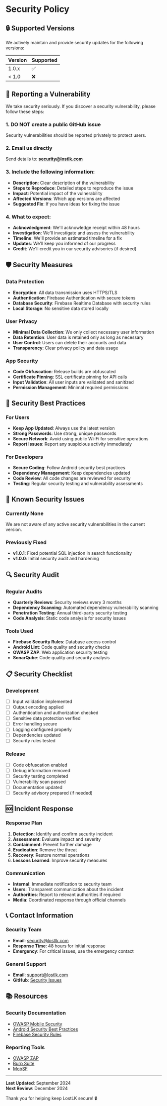 # Security Policy

## 🔒 Supported Versions

We actively maintain and provide security updates for the following versions:

| Version | Supported          |
| ------- | ------------------ |
| 1.0.x   | :white_check_mark: |
| < 1.0   | :x:                |

## 🚨 Reporting a Vulnerability

We take security seriously. If you discover a security vulnerability, please follow these steps:

### 1. **DO NOT** create a public GitHub issue
Security vulnerabilities should be reported privately to protect users.

### 2. Email us directly
Send details to: **security@lostlk.com**

### 3. Include the following information:
- **Description**: Clear description of the vulnerability
- **Steps to Reproduce**: Detailed steps to reproduce the issue
- **Impact**: Potential impact of the vulnerability
- **Affected Versions**: Which app versions are affected
- **Suggested Fix**: If you have ideas for fixing the issue

### 4. What to expect:
- **Acknowledgment**: We'll acknowledge receipt within 48 hours
- **Investigation**: We'll investigate and assess the vulnerability
- **Timeline**: We'll provide an estimated timeline for a fix
- **Updates**: We'll keep you informed of our progress
- **Credit**: We'll credit you in our security advisories (if desired)

## 🛡️ Security Measures

### Data Protection
- **Encryption**: All data transmission uses HTTPS/TLS
- **Authentication**: Firebase Authentication with secure tokens
- **Database Security**: Firebase Realtime Database with security rules
- **Local Storage**: No sensitive data stored locally

### User Privacy
- **Minimal Data Collection**: We only collect necessary user information
- **Data Retention**: User data is retained only as long as necessary
- **User Control**: Users can delete their accounts and data
- **Transparency**: Clear privacy policy and data usage

### App Security
- **Code Obfuscation**: Release builds are obfuscated
- **Certificate Pinning**: SSL certificate pinning for API calls
- **Input Validation**: All user inputs are validated and sanitized
- **Permission Management**: Minimal required permissions

## 🔐 Security Best Practices

### For Users
- **Keep App Updated**: Always use the latest version
- **Strong Passwords**: Use strong, unique passwords
- **Secure Network**: Avoid using public Wi-Fi for sensitive operations
- **Report Issues**: Report any suspicious activity immediately

### For Developers
- **Secure Coding**: Follow Android security best practices
- **Dependency Management**: Keep dependencies updated
- **Code Review**: All code changes are reviewed for security
- **Testing**: Regular security testing and vulnerability assessments

## 🚫 Known Security Issues

### Currently None
We are not aware of any active security vulnerabilities in the current version.

### Previously Fixed
- **v1.0.1**: Fixed potential SQL injection in search functionality
- **v1.0.0**: Initial security audit and hardening

## 🔍 Security Audit

### Regular Audits
- **Quarterly Reviews**: Security reviews every 3 months
- **Dependency Scanning**: Automated dependency vulnerability scanning
- **Penetration Testing**: Annual third-party security testing
- **Code Analysis**: Static code analysis for security issues

### Tools Used
- **Firebase Security Rules**: Database access control
- **Android Lint**: Code quality and security checks
- **OWASP ZAP**: Web application security testing
- **SonarQube**: Code quality and security analysis

## 📋 Security Checklist

### Development
- [ ] Input validation implemented
- [ ] Output encoding applied
- [ ] Authentication and authorization checked
- [ ] Sensitive data protection verified
- [ ] Error handling secure
- [ ] Logging configured properly
- [ ] Dependencies updated
- [ ] Security rules tested

### Release
- [ ] Code obfuscation enabled
- [ ] Debug information removed
- [ ] Security testing completed
- [ ] Vulnerability scan passed
- [ ] Documentation updated
- [ ] Security advisory prepared (if needed)

## 🆘 Incident Response

### Response Plan
1. **Detection**: Identify and confirm security incident
2. **Assessment**: Evaluate impact and severity
3. **Containment**: Prevent further damage
4. **Eradication**: Remove the threat
5. **Recovery**: Restore normal operations
6. **Lessons Learned**: Improve security measures

### Communication
- **Internal**: Immediate notification to security team
- **Users**: Transparent communication about the incident
- **Authorities**: Report to relevant authorities if required
- **Media**: Coordinated response through official channels

## 📞 Contact Information

### Security Team
- **Email**: security@lostlk.com
- **Response Time**: 48 hours for initial response
- **Emergency**: For critical issues, use the emergency contact

### General Support
- **Email**: support@lostlk.com
- **GitHub**: [Security Issues](https://github.com/yourusername/LostLK/security)

## 📚 Resources

### Security Documentation
- [OWASP Mobile Security](https://owasp.org/www-project-mobile-security-testing-guide/)
- [Android Security Best Practices](https://developer.android.com/topic/security/best-practices)
- [Firebase Security Rules](https://firebase.google.com/docs/rules)

### Reporting Tools
- [OWASP ZAP](https://www.zaproxy.org/)
- [Burp Suite](https://portswigger.net/burp)
- [MobSF](https://github.com/MobSF/Mobile-Security-Framework-MobSF)

---

**Last Updated**: September 2024  
**Next Review**: December 2024

Thank you for helping keep LostLK secure! 🔒
